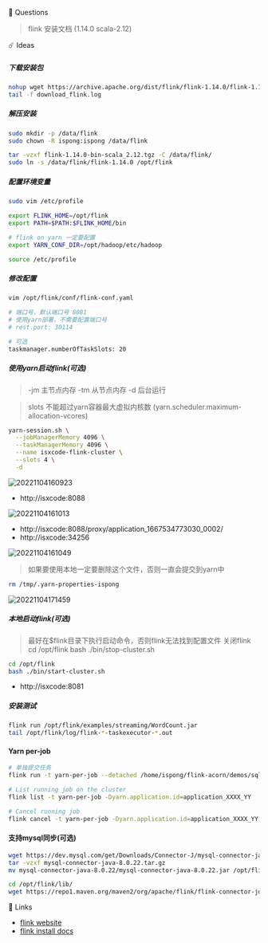 🧙 Questions

> flink 安装文档 (1.14.0 scala-2.12)

☄️ Ideas

##### 下载安装包

```bash
nohup wget https://archive.apache.org/dist/flink/flink-1.14.0/flink-1.14.0-bin-scala_2.12.tgz >> download_flink.log 2>&1 &
tail -f download_flink.log
```

##### 解压安装

```bash
sudo mkdir -p /data/flink
sudo chown -R ispong:ispong /data/flink 
```

```bash
tar -vzxf flink-1.14.0-bin-scala_2.12.tgz -C /data/flink/
sudo ln -s /data/flink/flink-1.14.0 /opt/flink 
```

##### 配置环境变量

```bash
sudo vim /etc/profile
```

```bash
export FLINK_HOME=/opt/flink
export PATH=$PATH:$FLINK_HOME/bin

# flink on yarn 一定要配置
export YARN_CONF_DIR=/opt/hadoop/etc/hadoop
```

```bash
source /etc/profile
```

##### 修改配置

```bash
vim /opt/flink/conf/flink-conf.yaml
```

```bash
# 端口号，默认端口号 8081
# 使用yarn部署，不需要配置端口号
# rest.port: 30114

# 可选
taskmanager.numberOfTaskSlots: 20
```

##### 使用yarn启动flink(可选)

> -jm 主节点内存
> -tm 从节点内存
> -d 后台运行

> slots 不能超过yarn容器最大虚拟内核数 (yarn.scheduler.maximum-allocation-vcores)

```bash
yarn-session.sh \
  --jobManagerMemory 4096 \
  --taskManagerMemory 4096 \
  --name isxcode-flink-cluster \
  --slots 4 \
  -d
```

![20221104160923](https://img.isxcode.com/picgo/20221104160923.png)

- http://isxcode:8088

![20221104161013](https://img.isxcode.com/picgo/20221104161013.png)

- http://isxcode:8088/proxy/application_1667534773030_0002/
- http://isxcode:34256

![20221104161049](https://img.isxcode.com/picgo/20221104161049.png)


> 如果要使用本地一定要删除这个文件，否则一直会提交到yarn中

```bash
rm /tmp/.yarn-properties-ispong
```

![20221104171459](https://img.isxcode.com/picgo/20221104171459.png)

##### 本地启动flink(可选)

> 最好在$flink目录下执行启动命令，否则flink无法找到配置文件
> 关闭flink
> cd /opt/flink
> bash ./bin/stop-cluster.sh

```bash
cd /opt/flink
bash ./bin/start-cluster.sh
```

- http://isxcode:8081

##### 安装测试

```bash
flink run /opt/flink/examples/streaming/WordCount.jar
tail /opt/flink/log/flink-*-taskexecutor-*.out
```

#### Yarn per-job

```bash
# 单独提交任务
flink run -t yarn-per-job --detached /home/ispong/flink-acorn/demos/sql-job/target/sql-job-0.0.1.jar

# List running job on the cluster
flink list -t yarn-per-job -Dyarn.application.id=application_XXXX_YY

# Cancel running job
flink cancel -t yarn-per-job -Dyarn.application.id=application_XXXX_YY <jobId>
```

#### 支持mysql同步(可选)

```bash
wget https://dev.mysql.com/get/Downloads/Connector-J/mysql-connector-java-8.0.22.tar.gz
tar -vzxf mysql-connector-java-8.0.22.tar.gz 
mv mysql-connector-java-8.0.22/mysql-connector-java-8.0.22.jar /opt/flink/lib/

cd /opt/flink/lib/
wget https://repo1.maven.org/maven2/org/apache/flink/flink-connector-jdbc_2.12/1.14.0/flink-connector-jdbc_2.12-1.14.0.jar
```

🔗 Links

- [flink website](https://flink.apache.org/)
- [flink install docs](https://ci.apache.org/projects/flink/flink-docs-release-1.12/try-flink/local_installation.html)
